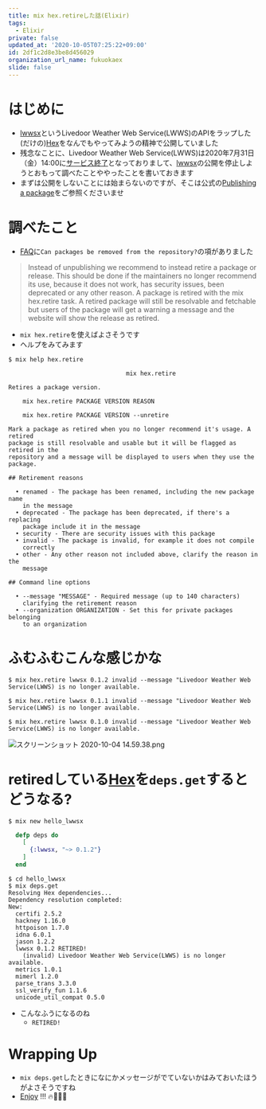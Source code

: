 ```yaml
---
title: mix hex.retireした話(Elixir)
tags:
  - Elixir
private: false
updated_at: '2020-10-05T07:25:22+09:00'
id: 2df1c2d8e3be8d456029
organization_url_name: fukuokaex
slide: false
---
```

# はじめに
- [lwwsx](https://hex.pm/packages/lwwsx)というLivedoor Weather Web Service(LWWS)のAPIをラップした(だけの)[Hex](https://hex.pm/)をなんでもやってみようの精神で公開していました
- 残念なことに、Livedoor Weather Web Service(LWWS)は2020年7月31日（金）14:00に[サービス終了](https://help.livedoor.com/weather/index.html)となっておりまして、[lwwsx](https://hex.pm/packages/lwwsx)の公開を停止しようとおもって調べたことややったことを書いておきます
- まずは公開をしないことには始まらないのですが、そこは公式の[Publishing a package](https://hex.pm/docs/publish)をご参照くださいませ

# 調べたこと
- [FAQ](https://hex.pm/docs/faq)に`Can packages be removed from the repository?`の項がありました

> Instead of unpublishing we recommend to instead retire a package or release. This should be done if the maintainers no longer recommend its use, because it does not work, has security issues, been deprecated or any other reason. A package is retired with the mix hex.retire task. A retired package will still be resolvable and fetchable but users of the package will get a warning a message and the website will show the release as retired.

- `mix hex.retire`を使えばよさそうです
- ヘルプをみてみます

```
$ mix help hex.retire

                                 mix hex.retire                                 

Retires a package version.

    mix hex.retire PACKAGE VERSION REASON
    
    mix hex.retire PACKAGE VERSION --unretire

Mark a package as retired when you no longer recommend it's usage. A retired
package is still resolvable and usable but it will be flagged as retired in the
repository and a message will be displayed to users when they use the package.

## Retirement reasons

  • renamed - The package has been renamed, including the new package name
    in the message
  • deprecated - The package has been deprecated, if there's a replacing
    package include it in the message
  • security - There are security issues with this package
  • invalid - The package is invalid, for example it does not compile
    correctly
  • other - Any other reason not included above, clarify the reason in the
    message

## Command line options

  • --message "MESSAGE" - Required message (up to 140 characters)
    clarifying the retirement reason
  • --organization ORGANIZATION - Set this for private packages belonging
    to an organization

```

# ふむふむこんな感じかな

```
$ mix hex.retire lwwsx 0.1.2 invalid --message "Livedoor Weather Web Service(LWWS) is no longer available.

$ mix hex.retire lwwsx 0.1.1 invalid --message "Livedoor Weather Web Service(LWWS) is no longer available.

$ mix hex.retire lwwsx 0.1.0 invalid --message "Livedoor Weather Web Service(LWWS) is no longer available.
```
![スクリーンショット 2020-10-04 14.59.38.png](https://qiita-image-store.s3.ap-northeast-1.amazonaws.com/0/131808/1a4540ed-1d86-056d-ec2a-81f475bf4e13.png)

# retiredしている[Hex](https://hex.pm/)を`deps.get`するとどうなる?

```
$ mix new hello_lwwsx
```

```elixir:mix.exs
  defp deps do
    [
      {:lwwsx, "~> 0.1.2"}
    ]
  end
```

```
$ cd hello_lwwsx
$ mix deps.get
Resolving Hex dependencies...
Dependency resolution completed:
New:
  certifi 2.5.2
  hackney 1.16.0
  httpoison 1.7.0
  idna 6.0.1
  jason 1.2.2
  lwwsx 0.1.2 RETIRED!
    (invalid) Livedoor Weather Web Service(LWWS) is no longer available.
  metrics 1.0.1
  mimerl 1.2.0
  parse_trans 3.3.0
  ssl_verify_fun 1.1.6
  unicode_util_compat 0.5.0
```

- こんなふうになるのね
    - `RETIRED!`

# Wrapping Up
- `mix deps.get`したときになにかメッセージがでていないかはみておいたほうがよさそうですね
- [Enjoy](https://elixir-lang.org/) !!! :fire::rocket::rocket::rocket:


